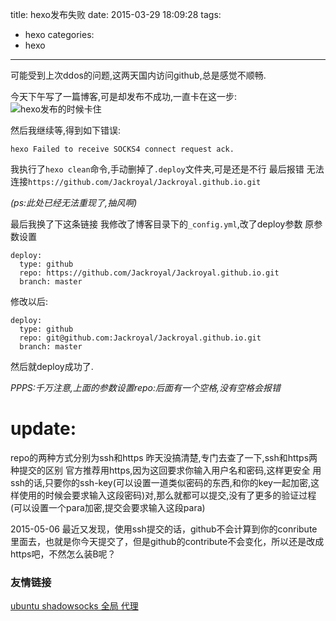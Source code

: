 title: hexo发布失败
date: 2015-03-29 18:09:28
tags:
- hexo
categories:
- hexo
---
可能受到上次ddos的问题,这两天国内访问github,总是感觉不顺畅.
<!-- more -->
今天下午写了一篇博客,可是却发布不成功,一直卡在这一步:
![hexo发布的时候卡住](https://ww3.sinaimg.cn/large/692869a3gw1eqmrrf20j1j20g006676y.jpg)

然后我继续等,得到如下错误:
```
hexo Failed to receive SOCKS4 connect request ack.
```
我执行了`hexo clean`命令,手动删掉了`.deploy`文件夹,可是还是不行
最后报错
无法连接`https://github.com/Jackroyal/Jackroyal.github.io.git`

*(ps:此处已经无法重现了,抽风啊)*

最后我换了下这条链接
我修改了博客目录下的`_config.yml`,改了deploy参数
原参数设置
```
deploy:
  type: github
  repo: https://github.com/Jackroyal/Jackroyal.github.io.git
  branch: master
```
修改以后:
```
deploy:
  type: github
  repo: git@github.com:Jackroyal/Jackroyal.github.io.git
  branch: master
```
然后就deploy成功了.

*PPPS:千万注意,上面的参数设置repo:后面有一个空格,没有空格会报错*


# update:
repo的两种方式分别为ssh和https
昨天没搞清楚,专门去查了一下,ssh和https两种提交的区别
官方推荐用https,因为这回要求你输入用户名和密码,这样更安全
用ssh的话,只要你的ssh-key(可以设置一道类似密码的东西,和你的key一起加密,这样使用的时候会要求输入这段密码)对,那么就都可以提交,没有了更多的验证过程(可以设置一个para加密,提交会要求输入这段para)

2015-05-06
最近又发现，使用ssh提交的话，github不会计算到你的conribute里面去，也就是你今天提交了，但是github的contribute不会变化，所以还是改成https吧，不然怎么装B呢？

### 友情链接
[ubuntu  shadowsocks 全局 代理](http://rolight.cn/blog/?p=34)
